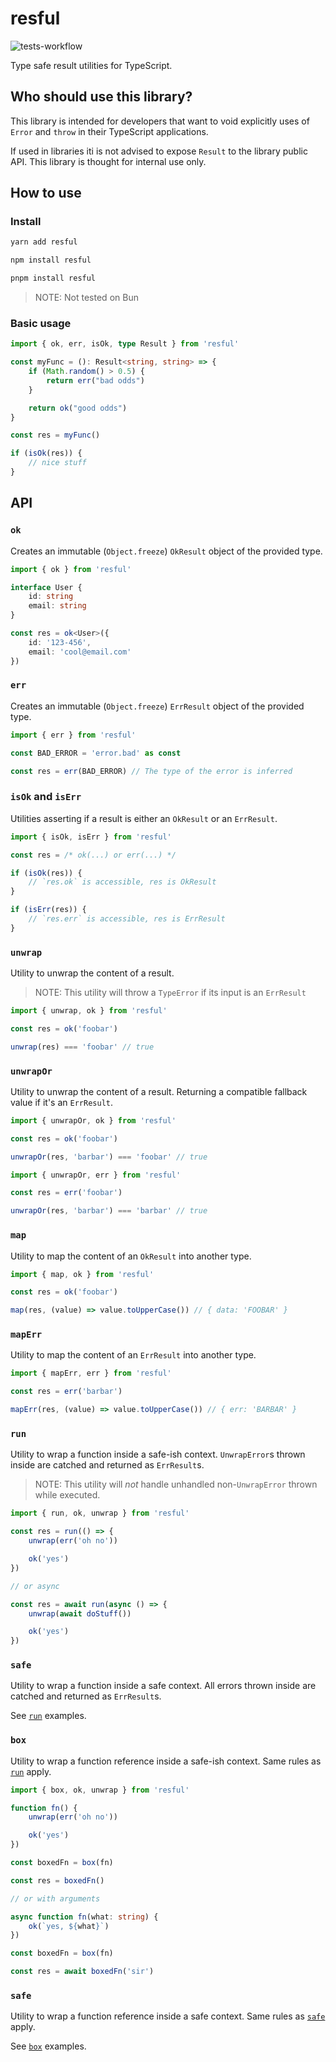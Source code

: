 # resful

![tests-workflow](https://github.com/nickfla1/resful/actions/workflows/ci-main-tests.yaml/badge.svg)

Type safe result utilities for TypeScript.

## Who should use this library?

This library is intended for developers that want to void explicitly uses of `Error` and `throw` in their TypeScript applications.

If used in libraries iti is not advised to expose `Result` to the library public API. This library is thought for internal use only.

## How to use

### Install

```sh
yarn add resful

npm install resful

pnpm install resful
```

> NOTE: Not tested on Bun

### Basic usage

```ts
import { ok, err, isOk, type Result } from 'resful'

const myFunc = (): Result<string, string> => {
    if (Math.random() > 0.5) {
        return err("bad odds")
    }

    return ok("good odds")
}

const res = myFunc()

if (isOk(res)) {
    // nice stuff
}
```

## API

### `ok`

Creates an immutable (`Object.freeze`) `OkResult` object of the provided type.

```ts
import { ok } from 'resful'

interface User {
    id: string
    email: string
}

const res = ok<User>({
    id: '123-456',
    email: 'cool@email.com'
})
```

### `err`

Creates an immutable (`Object.freeze`) `ErrResult` object of the provided type.

```ts
import { err } from 'resful'

const BAD_ERROR = 'error.bad' as const

const res = err(BAD_ERROR) // The type of the error is inferred
```

### `isOk` and `isErr`

Utilities asserting if a result is either an `OkResult` or an `ErrResult`.

```ts
import { isOk, isErr } from 'resful'

const res = /* ok(...) or err(...) */

if (isOk(res)) {
    // `res.ok` is accessible, res is OkResult
}

if (isErr(res)) {
    // `res.err` is accessible, res is ErrResult
}
```

### `unwrap`

Utility to unwrap the content of a result.

> NOTE: This utility will throw a `TypeError` if its input is an `ErrResult`

```ts
import { unwrap, ok } from 'resful'

const res = ok('foobar')

unwrap(res) === 'foobar' // true
```

### `unwrapOr`

Utility to unwrap the content of a result. Returning a compatible fallback value if it's an `ErrResult`.

```ts
import { unwrapOr, ok } from 'resful'

const res = ok('foobar')

unwrapOr(res, 'barbar') === 'foobar' // true
```

```ts
import { unwrapOr, err } from 'resful'

const res = err('foobar')

unwrapOr(res, 'barbar') === 'barbar' // true
```

### `map`

Utility to map the content of an `OkResult` into another type.

```ts
import { map, ok } from 'resful'

const res = ok('foobar')

map(res, (value) => value.toUpperCase()) // { data: 'FOOBAR' }
```

### `mapErr`

Utility to map the content of an `ErrResult` into another type.

```ts
import { mapErr, err } from 'resful'

const res = err('barbar')

mapErr(res, (value) => value.toUpperCase()) // { err: 'BARBAR' }
```

### `run`

Utility to wrap a function inside a safe-ish context. `UnwrapError`s thrown inside are catched and returned as `ErrResult`s.

> NOTE: This utility will _not_ handle unhandled non-`UnwrapError` thrown while executed.

```ts
import { run, ok, unwrap } from 'resful'

const res = run(() => {
    unwrap(err('oh no'))

    ok('yes')
})

// or async

const res = await run(async () => {
    unwrap(await doStuff())

    ok('yes')
})
```

### `safe`

Utility to wrap a function inside a safe context. All errors thrown inside are catched and returned as `ErrResult`s.

See [`run`](#run) examples.

### `box`

Utility to wrap a function reference inside a safe-ish context. Same rules as [`run`](#run) apply.

```ts
import { box, ok, unwrap } from 'resful'

function fn() {
    unwrap(err('oh no'))

    ok('yes')
})

const boxedFn = box(fn)

const res = boxedFn()

// or with arguments

async function fn(what: string) {
    ok(`yes, ${what}`)
})

const boxedFn = box(fn)

const res = await boxedFn('sir')
```

### `safe`

Utility to wrap a function reference inside a safe context. Same rules as [`safe`](#safe) apply.

See [`box`](#box) examples.
